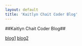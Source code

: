```yaml
---
layout: default
title: 'Kaitlyn Chait Coder Blog'
---
```



##Kaitlyn Chait Coder Blog##

<!--TODO: place in an intro here-->

[blog1](/gsoc_blog/index.html)
[blog2](/senior_design_blog/index.html)
